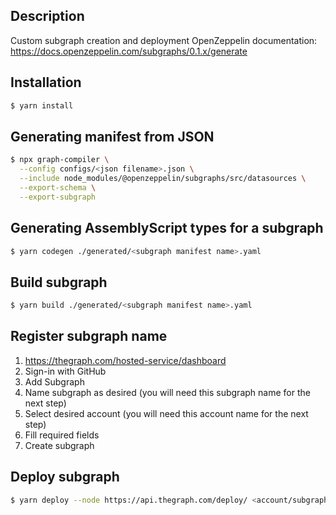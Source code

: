 ## Description

Custom subgraph creation and deployment
OpenZeppelin documentation: https://docs.openzeppelin.com/subgraphs/0.1.x/generate

## Installation

```bash
$ yarn install
```

## Generating manifest from JSON 

```bash
$ npx graph-compiler \
  --config configs/<json filename>.json \
  --include node_modules/@openzeppelin/subgraphs/src/datasources \
  --export-schema \
  --export-subgraph
```

## Generating AssemblyScript types for a subgraph

```bash
$ yarn codegen ./generated/<subgraph manifest name>.yaml
```

## Build subgraph

```bash
$ yarn build ./generated/<subgraph manifest name>.yaml
```

## Register subgraph name

1. https://thegraph.com/hosted-service/dashboard
2. Sign-in with GitHub
3. Add Subgraph
4. Name subgraph as desired (you will need this subgraph name for the next step)
5. Select desired account (you will need this account name for the next step)
6. Fill required fields
7. Create subgraph

## Deploy subgraph

```bash
$ yarn deploy --node https://api.thegraph.com/deploy/ <account/subgraph_name> ./generated/<subgraph manifest name>.yaml --access-token <your hosted service access token>
```
